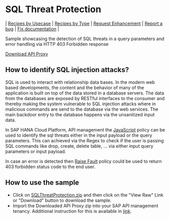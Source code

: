 # SQL Threat Protection


\| [Recipes by Usecase](../api-recipes-by-usecase.md) \| [Recipes by Type](../api-recipes-by-type.md) \| [Request Enhancement](https://github.com/SAP-samples/apibusinesshub-api-recipes/issues/new?assignees=&labels=Recipe%20Fix,enhancement&template=recipe-request.md&title=Improve%20sql-threat-protection-api-proxy ) \| [Report a bug](https://github.com/SAP-samples/apibusinesshub-api-recipes/issues/new?assignees=&labels=Recipe%20Fix,bug&template=bug_report.md&title=Issue%20with%20sql-threat-protection-api-proxy ) \| [Fix documentation](https://github.com/SAP-samples/apibusinesshub-api-recipes/issues/new?assignees=&labels=Recipe%20Fix,documentation&template=bug_report.md&title=Docu%20fix%20sql-threat-protection-api-proxy ) \|


Sample showcasing the detection of SQL threats in a query parameters and error handling via HTTP 403 Forbidden response

[Download API Proxy](SQLThreatProtection.zip)

## How to identify SQL injection attacks?

SQL is used to interact with relationship data bases. In the modern web based developments, the content and the behavior of many of the application is built on top of the data stored in a database servers. The data from the databases are exposed by RESTful interfaces to the consumer and thereby making the system vulnerable to SQL injection attacks where in malicious commands are send to the database via the web services. The main backdoor entry to the database happens via the unsanitized input data.

In SAP HANA Cloud Platform, API management the [JavaScript](https://help.hana.ondemand.com/apim_od/frameset.htm?5b63ed7782ab4b4ea96bf84119059039.html) policy can be used to identify the sql threats either in the input payload or the query parameters. This can achieved via the Regex to check if the user is passing SQL commands like drop, create, delete table, ... via either input query parameters or input payload.

In case an error is detected then [Raise Fault](https://help.hana.ondemand.com/apim_od/frameset.htm?c7f2e8d9de4249cfa8cc2655ebd4878b.html) policy could be used to return 403 forbidden status code to the end user.

## How to use the sample

* Click on [SQLThreatProtection.zip](./SQLThreatProtection.zip) and then click on the "View Raw" Link or "Download" button to download the sample.
* Import the Downloaded API Proxy zip into your SAP API management tenancy. Additional instruction for this is available in [link](https://help.hana.ondemand.com/apim_od/frameset.htm?9342a932441e45cd9636eb0a01a89958.html).
